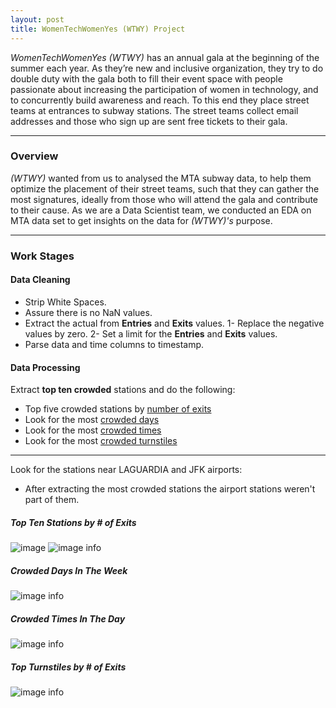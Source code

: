 ```yaml
---
layout: post
title: WomenTechWomenYes (WTWY) Project
---
```


*WomenTechWomenYes (WTWY)* has an annual gala at the beginning of the summer each year. As they’re new and inclusive organization, they try to do double duty with the gala both to fill their event space with people passionate about increasing the participation of women in technology, and to concurrently build awareness and reach. To this end they place street teams at entrances to subway stations. The street teams collect email addresses and those who sign up are sent free tickets to their gala.

-----

### Overview

*(WTWY)* wanted from us to analysed the MTA subway data, to help them optimize the placement of their street teams, such that they can gather the most signatures, ideally from those who will attend the gala and contribute to their cause. 
As we are a Data Scientist team, we conducted an EDA on MTA data set to get insights on the data for *(WTWY)'s* purpose. 

-----

### Work Stages

#### Data Cleaning
 - Strip White Spaces.
 - Assure there is no NaN values.
 - Extract the actual from **Entries** and **Exits** values. 
   1- Replace the negative values by zero. 
   2- Set a limit for the **Entries** and **Exits** values. 
 - Parse data and time columns to timestamp.

#### Data Processing 

Extract __top ten crowded__ stations and do the following:

* Top five crowded stations by <span style="text-decoration: underline">number of exits</span>
* Look for the most <span style="text-decoration: underline">crowded days</span>
* Look for the most <span style="text-decoration: underline">crowded times</span>
* Look for the most <span style="text-decoration: underline">crowded turnstiles</span>

--- 

Look for the stations near LAGUARDIA and JFK airports:
* After extracting the most crowded stations the airport stations weren't part of them. 


##### Top Ten Stations by # of Exits

![image]({{site.url}}/_posts/top_ten_stations.png)
![image info]({{site.url}}/Users/khalidalsuwayan/Desktop/LamaM13.github.io/_posts/top_ten_stations.png "Image Description")

##### Crowded Days In The Week 
![image info](Users/khalidalsuwayan/Desktop/LamaM13.github.io/_posts/crowded_days.png "Image Description")

##### Crowded Times In The Day
![image info](Users/khalidalsuwayan/Desktop/LamaM13.github.io/_posts/crowded_times.png "Image Description")

##### Top Turnstiles by # of Exits 
![image info](Users/khalidalsuwayan/Desktop/LamaM13.github.io/_posts/most_turnstiles.png "Image Description")
